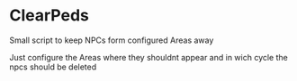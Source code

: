 # ClearPeds
Small script to keep NPCs form configured Areas away

Just configure the Areas where they shouldnt appear and in wich cycle the npcs should be deleted